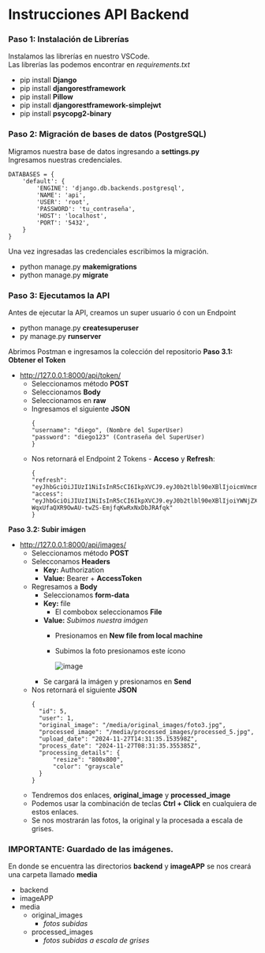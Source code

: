 # Instrucciones API Backend
### Paso 1: Instalación de Librerías
Instalamos las librerías en nuestro VSCode.  
Las librerías las podemos encontrar en *requirements.txt*
 - pip install **Django**
 - pip install **djangorestframework**
 - pip install **Pillow**
 - pip install **djangorestframework-simplejwt**
 - pip install **psycopg2-binary**
### Paso 2: Migración de bases de datos (PostgreSQL)
Migramos nuestra base de datos ingresando a **settings.py**  
Ingresamos nuestras credenciales.
~~~
DATABASES = {
    'default': {
        'ENGINE': 'django.db.backends.postgresql',
        'NAME': 'api',
        'USER': 'root',
        'PASSWORD': 'tu_contraseña',
        'HOST': 'localhost',
        'PORT': '5432',
    }
}
~~~
Una vez ingresadas las credenciales escribimos la migración.
- python manage.py **makemigrations**
- python manage.py **migrate**
### Paso 3: Ejecutamos la API
Antes de ejecutar la API, creamos un super usuario ó con un Endpoint
- python manage.py **createsuperuser**
- py manage.py **runserver** 
    
Abrimos Postman e ingresamos la colección del repositorio
**Paso 3.1: Obtener el Token**
- http://127.0.0.1:8000/api/token/
  - Seleccionamos método **POST**
  - Seleccionamos **Body**
  - Seleccionamos en **raw**
  - Ingresamos el siguiente **JSON**
    ~~~
    {
    "username": "diego", (Nombre del SuperUser)
    "password": "diego123" (Contraseña del SuperUser)
    }  
    ~~~
  - Nos retornará el Endpoint 2 Tokens - **Acceso** y **Refresh**:
    ~~~
    {
    "refresh": "eyJhbGciOiJIUzI1NiIsInR5cCI6IkpXVCJ9.eyJ0b2tlbl90eXBlIjoicmVmcmVzaCIsImV4cCI6MTczMjgwNDIxNSwiaWF0IjoxNzMyNzE3ODE1LCJqdGkiOiIxMDVlYTdlYjk2YTI0YTA4YjlmMmY1NmJjOGNiM2VjZSIsInVzZXJfaWQiOjF9.L3dTmI84cAYMmh2J4DkIS_IH2j9eZJCMpHMLDujtrKI",
    "access": "eyJhbGciOiJIUzI1NiIsInR5cCI6IkpXVCJ9.eyJ0b2tlbl90eXBlIjoiYWNjZXNzIiwiZXhwIjoxNzMyNzE4MTE1LCJpYXQiOjE3MzI3MTc4MTUsImp0aSI6ImU4NmMyNmY5ZTY2ZTQzMTFiYmU0NDAxOWFiYmUzYTFlIiwidXNlcl9pZCI6MX0.peB-WqxUfaQXR9OwAU-twZS-EmjfqKwRxNxDbJRAfqk"
    }
    ~~~
**Paso 3.2: Subir imágen**
- http://127.0.0.1:8000/api/images/
    - Seleccionamos método **POST**
    - Selecconamos **Headers**
      - **Key:** Authorization
      - **Value:** Bearer + **AccessToken**
    - Regresamos a **Body**
      - Seleccionamos **form-data**
      - **Key:** file
        - El combobox seleccionamos **File**
      - **Value:** *Subimos nuestra imágen*
        - Presionamos en **New file from local machine**
        - Subimos la foto presionamos este ícono
          
          ![image](https://github.com/user-attachments/assets/0afbf390-dc71-49f0-9d98-02904125ee31)
      - Se cargará la imágen y presionamos en **Send**
    - Nos retornará el siguiente **JSON**
      ~~~
      {
        "id": 5,
        "user": 1,
        "original_image": "/media/original_images/foto3.jpg",
        "processed_image": "/media/processed_images/processed_5.jpg",
        "upload_date": "2024-11-27T14:31:35.153598Z",
        "process_date": "2024-11-27T08:31:35.355385Z",
        "processing_details": {
            "resize": "800x800",
            "color": "grayscale"
        }
      }
      ~~~
    - Tendremos dos enlaces, **original_image** y **processed_image**
    - Podemos usar la combinación de teclas **Ctrl + Click** en cualquiera de estos enlaces.
    - Se nos mostrarán las fotos, la original y la procesada a escala de grises.
### IMPORTANTE: Guardado de las imágenes.  
En donde se encuentra las directorios **backend** y **imageAPP** se nos creará una carpeta llamado **media**
- backend
- imageAPP
- media
  - original_images
    - *fotos subidas*
  - processed_images
    - *fotos subidas a escala de grises*
    
